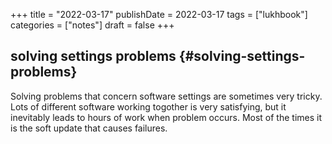 +++
title = "2022-03-17"
publishDate = 2022-03-17
tags = ["lukhbook"]
categories = ["notes"]
draft = false
+++

## solving settings problems {#solving-settings-problems}

Solving problems that concern software settings are sometimes very tricky.
Lots of different software working togother is very satisfying, but it inevitably
leads to hours of work when problem occurs.
Most of the times it is the soft update that causes failures.